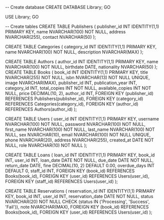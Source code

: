 -- Create database
CREATE DATABASE Library;
GO

USE Library;
GO

-- Create tables
CREATE TABLE Publishers (
    publisher_id INT IDENTITY(1,1) PRIMARY KEY,
    name NVARCHAR(100) NOT NULL,
    address NVARCHAR(255),
    contact NVARCHAR(50)
);

CREATE TABLE Categories (
    category_id INT IDENTITY(1,1) PRIMARY KEY,
    name NVARCHAR(100) NOT NULL,
    description NVARCHAR(MAX)
);

CREATE TABLE Authors (
    author_id INT IDENTITY(1,1) PRIMARY KEY,
    name NVARCHAR(100) NOT NULL,
    birthdate DATE,
    nationality NVARCHAR(50)
);
CREATE TABLE Books (
    book_id INT IDENTITY(1,1) PRIMARY KEY,
    title NVARCHAR(255) NOT NULL,
    isbn NVARCHAR(13) NOT NULL UNIQUE,
image NVARCHAR(MAX),
    publisher_id INT,
    publication_year INT,
    category_id INT,
    total_copies INT NOT NULL,
    available_copies INT NOT NULL,
    price DECIMAL(10, 2),
 author_id INT, 
    FOREIGN KEY (publisher_id) REFERENCES Publishers(publisher_id),
    FOREIGN KEY (category_id) REFERENCES Categories(category_id),
 FOREIGN KEY (author_id) REFERENCES Authors(author_id)
);



CREATE TABLE Users (
    user_id INT IDENTITY(1,1) PRIMARY KEY,
    username NVARCHAR(100) NOT NULL,
    password NVARCHAR(100) NOT NULL,
    first_name NVARCHAR(100) NOT NULL,
    last_name NVARCHAR(100) NOT NULL,
    sex  NVARCHAR(10),
    email NVARCHAR(100) NOT NULL UNIQUE,
    phone NVARCHAR(20),
    address NVARCHAR(255),
    created_at DATE NOT NULL,
    role NVARCHAR(10) NOT NULL
);

CREATE TABLE Loans (
    loan_id INT IDENTITY(1,1) PRIMARY KEY,
    book_id INT,
    user_id INT,
    loan_date DATE NOT NULL,
    due_date DATE NOT NULL,
    return_date DATE,
    fine DECIMAL(10, 2) DEFAULT 0.00,
    overdue_days INT DEFAULT 0,
    staff_id INT,
    FOREIGN KEY (book_id) REFERENCES Books(book_id),
    FOREIGN KEY (user_id) REFERENCES Users(user_id),
    FOREIGN KEY (staff_id) REFERENCES Users(user_id)
);

CREATE TABLE Reservations (
    reservation_id INT IDENTITY(1,1) PRIMARY KEY,
    book_id INT,
    user_id INT,
    reservation_date DATE NOT NULL,
    status NVARCHAR(20) NOT NULL CHECK (status IN ('Processing', 'Success', 'Fail')),
    note NVARCHAR(MAX),
    FOREIGN KEY (book_id) REFERENCES Books(book_id),
    FOREIGN KEY (user_id) REFERENCES Users(user_id)
);

